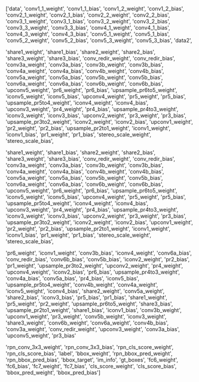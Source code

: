 
['data', 'conv1_1_weight', 'conv1_1_bias', 'conv1_2_weight', 'conv1_2_bias', 'conv2_1_weight', 'conv2_1_bias', 'conv2_2_weight', 'conv2_2_bias', 'conv3_1_weight', 'conv3_1_bias', 'conv3_2_weight', 'conv3_2_bias', 'conv3_3_weight', 'conv3_3_bias', 'conv4_1_weight', 'conv4_1_bias', 'conv4_3_weight', 'conv4_3_bias', 'conv5_1_weight', 'conv5_1_bias', 'conv5_2_weight', 'conv5_2_bias', 'conv5_3_weight', 'conv5_3_bias', 'data2',

 'share1_weight', 'share1_bias', 'share2_weight', 'share2_bias', 'share3_weight', 'share3_bias', 'conv_redir_weight', 'conv_redir_bias', 'conv3a_weight', 'conv3a_bias', 'conv3b_weight', 'conv3b_bias', 'conv4a_weight', 'conv4a_bias', 'conv4b_weight', 'conv4b_bias', 'conv5a_weight', 'conv5a_bias', 'conv5b_weight', 'conv5b_bias', 'conv6a_weight', 'conv6a_bias', 'conv6b_weight', 'conv6b_bias', 'upconv5_weight', 'pr6_weight', 'pr6_bias', 'upsample_pr6to5_weight', 'iconv5_weight', 'iconv5_bias', 'upconv4_weight', 'pr5_weight', 'pr5_bias', 'upsample_pr5to4_weight', 'iconv4_weight', 'iconv4_bias', 'upconv3_weight', 'pr4_weight', 'pr4_bias', 'upsample_pr4to3_weight', 'iconv3_weight', 'iconv3_bias', 'upconv2_weight', 'pr3_weight', 'pr3_bias', 'upsample_pr3to2_weight', 'iconv2_weight', 'iconv2_bias', 'upconv1_weight', 'pr2_weight', 'pr2_bias', 'upsample_pr2to1_weight', 'iconv1_weight', 'iconv1_bias', 'pr1_weight', 'pr1_bias', 'stereo_scale_weight', 'stereo_scale_bias',

 'share1_weight', 'share1_bias', 'share2_weight', 'share2_bias', 'share3_weight', 'share3_bias', 'conv_redir_weight', 'conv_redir_bias', 'conv3a_weight', 'conv3a_bias', 'conv3b_weight', 'conv3b_bias', 'conv4a_weight', 'conv4a_bias', 'conv4b_weight', 'conv4b_bias', 'conv5a_weight', 'conv5a_bias', 'conv5b_weight', 'conv5b_bias', 'conv6a_weight', 'conv6a_bias', 'conv6b_weight', 'conv6b_bias', 'upconv5_weight', 'pr6_weight', 'pr6_bias', 'upsample_pr6to5_weight', 'iconv5_weight', 'iconv5_bias', 'upconv4_weight', 'pr5_weight', 'pr5_bias', 'upsample_pr5to4_weight', 'iconv4_weight', 'iconv4_bias', 'upconv3_weight', 'pr4_weight', 'pr4_bias', 'upsample_pr4to3_weight', 'iconv3_weight', 'iconv3_bias', 'upconv2_weight', 'pr3_weight', 'pr3_bias', 'upsample_pr3to2_weight', 'iconv2_weight', 'iconv2_bias', 'upconv1_weight', 'pr2_weight', 'pr2_bias', 'upsample_pr2to1_weight', 'iconv1_weight', 'iconv1_bias', 'pr1_weight', 'pr1_bias', 'stereo_scale_weight', 'stereo_scale_bias', 

'pr6_weight', 'iconv1_weight', 'conv3b_bias', 'iconv4_weight', 'conv6a_bias', 'conv_redir_bias', 'conv6b_bias', 'conv5b_bias', 'iconv2_weight', 'pr2_bias', 'pr1_weight', 'upsample_pr3to2_weight', 'upconv2_weight', 'pr4_weight', 'upconv4_weight', 'iconv2_bias', 'pr6_bias', 'upsample_pr4to3_weight', 'conv4a_bias', 'conv5a_bias', 'pr4_bias', 'iconv5_bias', 'upsample_pr5to4_weight', 'conv4b_weight', 'conv4a_weight', 'iconv5_weight', 'iconv4_bias', 'share2_weight', 'conv5a_weight', 'share2_bias', 'iconv3_bias', 'pr5_bias', 'pr1_bias', 'share1_weight', 'pr5_weight', 'pr2_weight', 'upsample_pr6to5_weight', 'share3_bias', 'upsample_pr2to1_weight', 'share1_bias', 'iconv1_bias', 'conv3b_weight', 'upconv1_weight', 'pr3_weight', 'conv5b_weight', 'iconv3_weight', 'share3_weight', 'conv6b_weight', 'conv6a_weight', 'conv4b_bias', 'conv3a_weight', 'conv_redir_weight', 'upconv3_weight', 'conv3a_bias', 'upconv5_weight', 'pr3_bias'

 'rpn_conv_3x3_weight', 'rpn_conv_3x3_bias', 'rpn_cls_score_weight', 'rpn_cls_score_bias', 'label', 'bbox_weight', 'rpn_bbox_pred_weight', 'rpn_bbox_pred_bias', 'bbox_target', 'im_info', 'gt_boxes', 'fc6_weight', 'fc6_bias', 'fc7_weight', 'fc7_bias', 'cls_score_weight', 'cls_score_bias', 'bbox_pred_weight', 'bbox_pred_bias']
